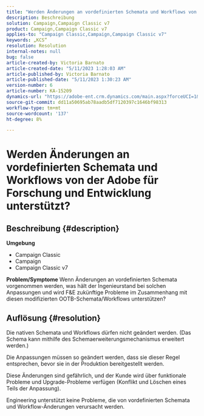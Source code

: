 ```yaml
---
title: "Werden Änderungen an vordefinierten Schemata und Workflows von der Adobe für Forschung und Entwicklung unterstützt?"
description: Beschreibung
solution: Campaign,Campaign Classic v7
product: Campaign,Campaign Classic v7
applies-to: "Campaign Classic,Campaign,Campaign Classic v7"
keywords: „KCS“
resolution: Resolution
internal-notes: null
bug: false
article-created-by: Victoria Barnato
article-created-date: "5/11/2023 1:28:03 AM"
article-published-by: Victoria Barnato
article-published-date: "5/11/2023 1:30:23 AM"
version-number: 6
article-number: KA-15209
dynamics-url: "https://adobe-ent.crm.dynamics.com/main.aspx?forceUCI=1&pagetype=entityrecord&etn=knowledgearticle&id=c32f470c-9bef-ed11-8849-6045bd006268"
source-git-commit: dd11a50695ab78aadb5df7120397c1646bf98313
workflow-type: tm+mt
source-wordcount: '137'
ht-degree: 8%

---
```


# Werden Änderungen an vordefinierten Schemata und Workflows von der Adobe für Forschung und Entwicklung unterstützt?

## Beschreibung {#description}

<b>Umgebung</b>
- Campaign Classic
- Campaign
- Campaign Classic v7

<b>Problem/Symptome</b>
Wenn Änderungen an vordefinierten Schemata vorgenommen werden, was hält der Ingenieurstand bei solchen Anpassungen und wird F&amp;E zukünftige Probleme im Zusammenhang mit diesen modifizierten OOTB-Schemata/Workflows unterstützen?


## Auflösung {#resolution}


Die nativen Schemata und Workflows dürfen nicht geändert werden. (Das Schema kann mithilfe des Schemaerweiterungsmechanismus erweitert werden.)

Die Anpassungen müssen so geändert werden, dass sie dieser Regel entsprechen, bevor sie in der Produktion bereitgestellt werden.

Diese Änderungen sind gefährlich, und der Kunde wird über funktionale Probleme und Upgrade-Probleme verfügen (Konflikt und Löschen eines Teils der Anpassung).

Engineering unterstützt keine Probleme, die von vordefinierten Schemata und Workflow-Änderungen verursacht werden.
